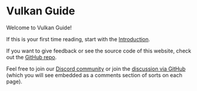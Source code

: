 # Vulkan Guide

Welcome to Vulkan Guide!

If this is your first time reading, start with the [Introduction](/introduction).

If you want to give feedback or see the source code of this website, check out the [GitHub repo](https://github.com/realandrew/vulkan_guide).

Feel free to join our [Discord community](https://discord.com/invite/xAvr2TDg2N) or join the [discussion via GitHub](https://github.com/realandrew/vulkan_guide/discussions) (which you will see embedded as a comments section of sorts on each page).
